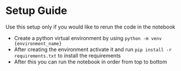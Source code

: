 # Setup Guide
Use this setup only if you would like to rerun the code in the notebook

* Create a python virtual environment by using ```python -m venv {environment_name}```
* After creating the environment activate it and run ```pip install -r requirements.txt``` to install the requirements
* After this you can run the notebook in order from top to bottom